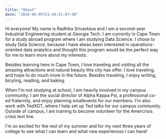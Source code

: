 ```yaml
---
title: "About"
date: "2016-05-05T21:48:51-07:00"
---
```

Hi everyone! My name is Radhika Srivastava and I am a second-year Industrial Engineering student at Georgia Tech. I am currently in Cape Town for a study abroad program where I am studying Data Science. I chose to study Data Science, because I have alwas been interested in operations-oriented data analytics and thought this program would be the perfect way for me to learn more about my interests. 

Besides learning here in Cape Town, I love traveling and visiting all the amazing attractions and natural beauty this city has offer. I love traveling, and hope to do much more in the future. Besides traveling, I enjoy writing, bicyling, reading, and baking. 

When I'm not studying at school, I am heavily involved in my campus community. I am the social director of Alpha Kappa Psi, a professional co-ed fraternity, and enjoy planning smallevents for our members. I'm also work with TedXGT, where I help set up Ted talks for our campus community. Outside of campus, I am training to become volunteer for the Amercrisis crisis text line.

I'm so excited for the rest of my summer and for my next three years of college to see what I can learn and what new experiences I can have!


